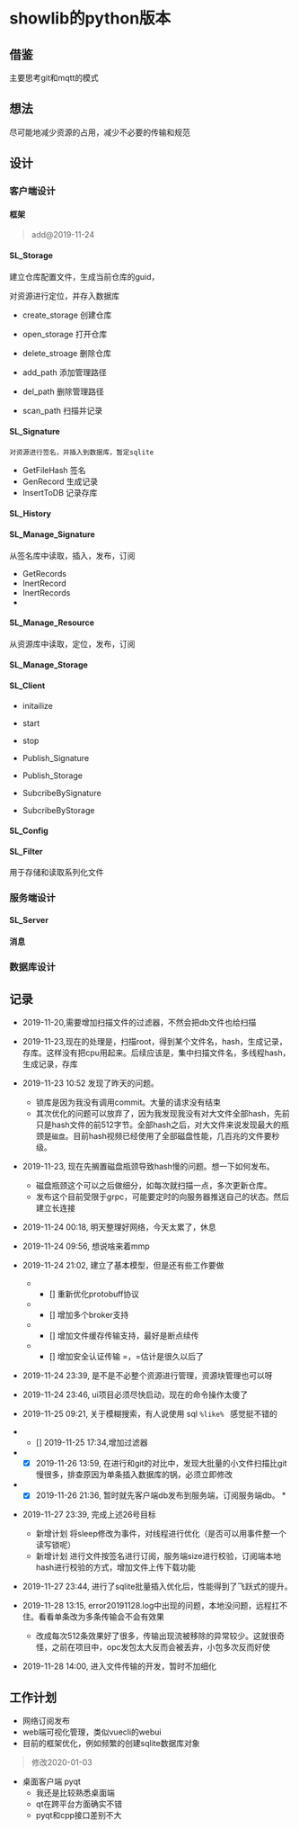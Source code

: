 # showlib的python版本

## 借鉴

主要思考git和mqtt的模式

## 想法

尽可能地减少资源的占用，减少不必要的传输和规范

## 设计

### 客户端设计
#### 框架 
>add@2019-11-24


#### SL_Storage

建立仓库配置文件，生成当前仓库的guid，

对资源进行定位，并存入数据库

* create_storage        创建仓库
* open_storage          打开仓库
* delete_stroage        删除仓库

* add_path              添加管理路径
* del_path              删除管理路径
* scan_path             扫描并记录

#### SL_Signature
    
    对资源进行签名，并插入到数据库，暂定sqlite

* GetFileHash   签名
* GenRecord     生成记录
* InsertToDB    记录存库

#### SL_History

#### SL_Manage_Signature

从签名库中读取，插入，发布，订阅

* GetRecords
* InertRecord
* InertRecords
* 

#### SL_Manage_Resource
从资源库中读取，定位，发布，订阅
#### SL_Manage_Storage

#### SL_Client

* initailize
* start
* stop

* Publish_Signature
* Publish_Storage
* SubcribeBySignature
* SubcribeByStorage

#### SL_Config

#### SL_Filter

用于存储和读取系列化文件

### 服务端设计

#### SL_Server

#### 消息

#### 
### 数据库设计

## 记录

* 2019-11-20,需要增加扫描文件的过滤器，不然会把db文件也给扫描
* 2019-11-23,现在的处理是，扫描root，得到某个文件名，hash，生成记录，存库。这样没有把cpu用起来。后续应该是，集中扫描文件名，多线程hash，生成记录，存库
* 2019-11-23 10:52 发现了昨天的问题。
    * 锁库是因为我没有调用commit。大量的请求没有结束
    * 其次优化的问题可以放弃了，因为我发现我没有对大文件全部hash，先前只是hash文件的前512字节。全部hash之后，对大文件来说发现最大的瓶颈是`磁盘`。目前hash视频已经使用了全部磁盘性能，几百兆的文件要秒级。
* 2019-11-23, 现在先搁置磁盘瓶颈导致hash慢的问题。想一下如何发布。
    * 磁盘瓶颈这个可以之后做细分，如每次就扫描一点，多次更新仓库。
    * 发布这个目前受限于grpc，可能要定时的向服务器推送自己的状态。然后建立长连接
* 2019-11-24 00:18, 明天整理好网络，今天太累了，休息
* 2019-11-24 09:56, 想说啥来着mmp
* 2019-11-24 21:02, 建立了基本模型，但是还有些工作要做
    *  - [] 重新优化protobuff协议
    *  - [] 增加多个broker支持
    *  - [] 增加文件缓存传输支持，最好是断点续传
    *  - [] 增加安全认证传输 =，=估计是很久以后了
* 2019-11-24 23:39, 是不是不必整个资源进行管理，资源块管理也可以呀
* 2019-11-24 23:46, ui项目必须尽快启动，现在的命令操作太傻了
* 2019-11-25 09:21, 关于模糊搜索，有人说使用 sql `%like% ` 感觉挺不错的
* - [] 2019-11-25 17:34,增加过滤器

* - [x] 2019-11-26 13:59, 在进行和git的对比中，发现大批量的小文件扫描比git慢很多，排查原因为单条插入数据库的锅，必须立即修改
* - [x] 2019-11-26 21:36, 暂时就先客户端db发布到服务端，订阅服务端db。
    * 
* 2019-11-27 23:39, 完成上述26号目标
    * 新增计划 将sleep修改为事件，对线程进行优化（是否可以用事件整一个读写锁呢）
    * 新增计划 进行文件按签名进行订阅，服务端size进行校验，订阅端本地hash进行校验的方式，增加文件上传下载功能
* 2019-11-27 23:44, 进行了sqlite批量插入优化后，性能得到了飞跃式的提升。
* 2019-11-28 13:15, error20191128.log中出现的问题，本地没问题，远程扛不住。看看单条改为多条传输会不会有效果
    * 改成每次512条效果好了很多，传输出现流被移除的异常较少。这就很奇怪，之前在项目中，opc发包太大反而会被丢弃，小包多次反而好使
* 2019-11-28 14:00, 进入文件传输的开发，暂时不加细化
## 工作计划


* 网络订阅发布
* web端可视化管理，类似vuecli的webui
* 目前的框架优化，例如频繁的创建sqlite数据库对象

> 修改2020-01-03

* 桌面客户端 pyqt 
    * 我还是比较熟悉桌面端
    * qt在跨平台方面确实不错
    * pyqt和cpp接口差别不大